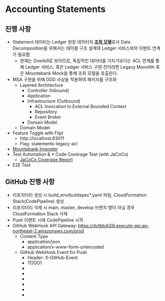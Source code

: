 # Accounting Statements

## 진행 사항
* Statement 데이터는 Ledger 원장 데이터의 <u>**조회 모델**</u>로서 Data Decomposition을 위해서는 테이블 구조 설계와 Ledger 서비스와의 이벤트 연계가 필요함
  * 현재는 Overkill로 보이므로, 독립적인 데이터를 가지기보다는 ACL 연계를 통해 Ledger 서비스, 혹은 Ledger 서비스 구현 전이라면 Legacy Monolith 혹은 Mountebank Mock을 통해 조회 모델을 호출한다.
* MSA 구현을 위해 DDD 사상을 적용하여 패키지를 구조화
  * Layered Architecture
    * Controller (Inbound)
    * Application
    * Infrastructure (Outbound)
      * ACL Invocation to External Bounded Context
      * Repository
      * Event Broker
    * Domain Model
  * Domain Model
* Feature Toggle with Flipt
  * http://localhost:63011
  * Flag: statements-legacy-acl
* [Mountebank Imposter](./Resources/Mountebank/Configure_Imposter_For_Ledger_Monolith.txt) 
* Test Automation & * Code Coverage Test (with JaCoCo)
  * [JaCoCo Coverage Report](./build/reports/jacoco/jacoco.html/index.html)
* E2E Test

## GitHub 진행 사항
* 리포지터리 생성 시 build_env/buildspec*.yaml 파일, CloudFormation Stack(CodePipeline) 생성
* 리포지터리 삭제 시 main, master, develop 브랜치 명이 아닐 경우 CloudFormation Stack 삭제
* Push 이벤트 시에 CodePipeline 시작
* GitHub WebHook API Gateway:  https://dvtbbdj2j6.execute-api.ap-northeast-2.amazonaws.com/prod
  * Content Type
    * application/json
    * application/x-www-form-urlencoded
  * GitHub WebHook Event for Push
    * Header: X-GitHub-Event
    * TODO1
    * 
    * 
    * 
    * 
    * 
    * 